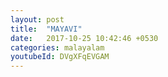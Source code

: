 ```yaml
---
layout: post
title:  "MAYAVI"
date:   2017-10-25 10:42:46 +0530
categories: malayalam
youtubeId: DVgXFqEVGAM
---
```

